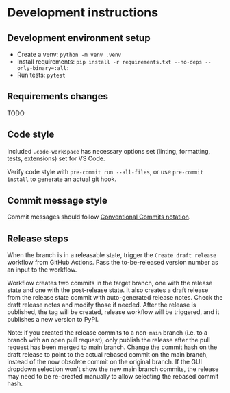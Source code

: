 # Development instructions

## Development environment setup

- Create a venv: `python -m venv .venv`
- Install requirements: `pip install -r requirements.txt --no-deps --only-binary=:all:`
- Run tests: `pytest`

## Requirements changes

TODO

## Code style

Included `.code-workspace` has necessary options set (linting, formatting, tests, extensions) set for VS Code.

Verify code style with `pre-commit run --all-files`, or use `pre-commit install` to generate an actual git hook.

## Commit message style

Commit messages should follow [Conventional Commits notation](https://www.conventionalcommits.org/en/v1.0.0/#summary).

## Release steps

When the branch is in a releasable state, trigger the `Create draft release` workflow from GitHub Actions. Pass the to-be-released version number as an input to the workflow.

Workflow creates two commits in the target branch, one with the release state and one with the post-release state. It also creates a draft release from the release state commit with auto-generated release notes. Check the draft release notes and modify those if needed. After the release is published, the tag will be created, release workflow will be triggered, and it publishes a new version to PyPI.

Note: if you created the release commits to a non-`main` branch (i.e. to a branch with an open pull request), only publish the release after the pull request has been merged to main branch. Change the commit hash on the draft release to point to the actual rebased commit on the main branch, instead of the now obsolete commit on the original branch. If the GUI dropdown selection won't show the new main branch commits, the release may need to be re-created manually to allow selecting the rebased commit hash.
